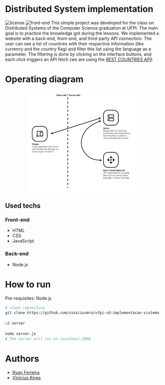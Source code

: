 # Distributed System implementation
![license](https://img.shields.io/github/license/viniciusmra/ufpi-sd-implementacao-sistema-distribuido.svg)
![front-end](https://github.com/viniciusmra/ufpi-sd-implementacao-sistema-distribuido/blob/main/assets/front-end.png)
This simple project was developed for the class on Distributed Systems of the Computer Science graduation at UFPI. The main goal is to practice the knowledge got during the lessons.
We implemented a website with a back-end, front-end, and third-party API connection. The user can see a list of countries with their respective information (like currency and the country flag) and filter this list using the language as a parameter. The filtering is done by clicking on the interface buttons, and each click triggers an API fetch (we are using the [REST COUNTRIES API](https://restcountries.com))

# Operating diagram
<p align="center">
  <img src="assets/diagram.png" alt="drawing" width="70%"/>
</p>

## Used techs
### Front-end
- HTML
- CSS
- JavaScript
### Back-end
- Node.js

# How to run
Pre-requisites: Node.js
``` bash
# clone repository
git clone https://github.com/viniciusmra/ufpi-sd-implementacao-sistema-distribuido

cd server

node server.js
# The server will run on localhost:3000
```

# Authors
- [Ryan Ferreira](https://github.com/rfsousa)
- [Vinícius Alves](https://github.com/viniciusmra) 
